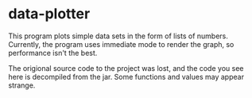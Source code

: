 # data-plotter
This program plots simple data sets in the form of lists of numbers.
Currently, the program uses immediate mode to render the graph, so performance isn't the best.

The origional source code to the project was lost, and the code you see here is decompiled from the jar. 
Some functions and values may appear strange.
